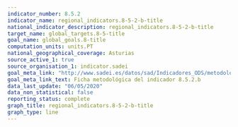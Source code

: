 ```yaml
---
indicator_number: 8.5.2
indicator_name: regional_indicators.8-5-2-b-title
national_indicator_description: regional_indicators.8-5-2-b-title
target_name: global_targets.8-5-title
goal_name: global_goals.8-title
computation_units: units.PT
national_geographical_coverage: Asturias
source_active_1: true
source_organisation_1: indicator.sadei
goal_meta_link: "http://www.sadei.es/datos/sad/Indicadores_ODS/metodologia/8.5.2.b.pdf"
goal_meta_link_text: Ficha metodológica del indicador 8.5.2.b
data_last_update: "06/05/2020"
data_non_statistical: false
reporting_status: complete
graph_title: regional_indicators.8-5-2-b-title
graph_type: line
---
```

